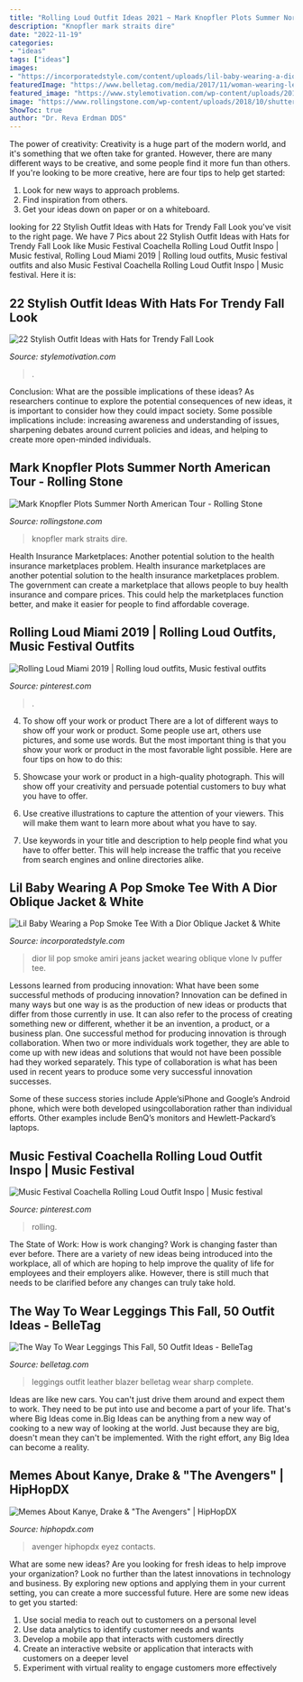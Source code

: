```yaml
---
title: "Rolling Loud Outfit Ideas 2021 ~ Mark Knopfler Plots Summer North American Tour"
description: "Knopfler mark straits dire"
date: "2022-11-19"
categories:
- "ideas"
tags: ["ideas"]
images:
- "https://incorporatedstyle.com/content/uploads/lil-baby-wearing-a-dior-oblique-puffer-with-a-vlone-x-pop-smoke-tee-lv-belt-and-amiri-jeans.jpg"
featuredImage: "https://www.belletag.com/media/2017/11/woman-wearing-leather-leggings-47.jpg"
featured_image: "https://www.stylemotivation.com/wp-content/uploads/2014/10/hat-7-620x910.jpg"
image: "https://www.rollingstone.com/wp-content/uploads/2018/10/shutterstock_8407700a.jpg"
ShowToc: true
author: "Dr. Reva Erdman DDS"
---
```



The power of creativity:
Creativity is a huge part of the modern world, and it's something that we often take for granted. However, there are many different ways to be creative, and some people find it more fun than others. If you're looking to be more creative, here are four tips to help get started:
1. Look for new ways to approach problems.
2. Find inspiration from others.
3. Get your ideas down on paper or on a whiteboard.

	

		
looking for 22 Stylish Outfit Ideas with Hats for Trendy Fall Look you've visit to the right page. We have 7 Pics about 22 Stylish Outfit Ideas with Hats for Trendy Fall Look like Music Festival Coachella Rolling Loud Outfit Inspo | Music festival, Rolling Loud Miami 2019 | Rolling loud outfits, Music festival outfits and also Music Festival Coachella Rolling Loud Outfit Inspo | Music festival. Here it is:
		
    
## 22 Stylish Outfit Ideas With Hats For Trendy Fall Look

<img loading=lazy src="https://www.stylemotivation.com/wp-content/uploads/2014/10/hat-7-620x910.jpg" onerror="this.onerror=null;this.src='https://tse4.mm.bing.net/th?id=OIP.TdnEf79hRHp6HFkOcYQXWAHaK3&amp;pid=15.1';" alt="22 Stylish Outfit Ideas with Hats for Trendy Fall Look">

_Source: stylemotivation.com_

>. 

	

Conclusion: What are the possible implications of these ideas?
As researchers continue to explore the potential consequences of new ideas, it is important to consider how they could impact society. Some possible implications include: increasing awareness and understanding of issues, sharpening debates around current policies and ideas, and helping to create more open-minded individuals.

    
## Mark Knopfler Plots Summer North American Tour - Rolling Stone

<img loading=lazy src="https://www.rollingstone.com/wp-content/uploads/2018/10/shutterstock_8407700a.jpg" onerror="this.onerror=null;this.src='https://tse2.mm.bing.net/th?id=OIP.iNSRZGCpap_Ur7RpwojbHQHaE8&amp;pid=15.1';" alt="Mark Knopfler Plots Summer North American Tour - Rolling Stone">

_Source: rollingstone.com_

>knopfler mark straits dire. 

	

Health Insurance Marketplaces: Another potential solution to the health insurance marketplaces problem.
Health insurance marketplaces are another potential solution to the health insurance marketplaces problem. The government can create a marketplace that allows people to buy health insurance and compare prices. This could help the marketplaces function better, and make it easier for people to find affordable coverage.

    
## Rolling Loud Miami 2019 | Rolling Loud Outfits, Music Festival Outfits

<img loading=lazy src="https://i.pinimg.com/originals/14/84/52/1484524881e77b7a90b17fa54be84586.jpg" onerror="this.onerror=null;this.src='https://tse2.mm.bing.net/th?id=OIP.JbJAKJScbNYhVRiMT___pgHaJ4&amp;pid=15.1';" alt="Rolling Loud Miami 2019 | Rolling loud outfits, Music festival outfits">

_Source: pinterest.com_

>. 

	

4. To show off your work or product
There are a lot of different ways to show off your work or product. Some people use art, others use pictures, and some use words. But the most important thing is that you show your work or product in the most favorable light possible. Here are four tips on how to do this:
1. Showcase your work or product in a high-quality photograph. This will show off your creativity and persuade potential customers to buy what you have to offer.

2. Use creative illustrations to capture the attention of your viewers. This will make them want to learn more about what you have to say.

3. Use keywords in your title and description to help people find what you have to offer better. This will help increase the traffic that you receive from search engines and online directories alike.


    
## Lil Baby Wearing A Pop Smoke Tee With A Dior Oblique Jacket &amp; White

<img loading=lazy src="https://incorporatedstyle.com/content/uploads/lil-baby-wearing-a-dior-oblique-puffer-with-a-vlone-x-pop-smoke-tee-lv-belt-and-amiri-jeans.jpg" onerror="this.onerror=null;this.src='https://tse2.mm.bing.net/th?id=OIP.JZNa1Og12RjijhkDXeXE-AHaIl&amp;pid=15.1';" alt="Lil Baby Wearing a Pop Smoke Tee With a Dior Oblique Jacket &amp; White">

_Source: incorporatedstyle.com_

>dior lil pop smoke amiri jeans jacket wearing oblique vlone lv puffer tee. 

	

Lessons learned from producing innovation: What have been some successful methods of producing innovation?
Innovation can be defined in many ways but one way is as the production of new ideas or products that differ from those currently in use. It can also refer to the process of creating something new or different, whether it be an invention, a product, or a business plan.
One successful method for producing innovation is through collaboration. When two or more individuals work together, they are able to come up with new ideas and solutions that would not have been possible had they worked separately. This type of collaboration is what has been used in recent years to produce some very successful innovation successes.

Some of these success stories include Apple’siPhone and Google’s Android phone, which were both developed usingcollaboration rather than individual efforts. Other examples include BenQ’s monitors and Hewlett-Packard’s laptops.

    
## Music Festival Coachella Rolling Loud Outfit Inspo | Music Festival

<img loading=lazy src="https://i.pinimg.com/originals/a1/6e/45/a16e454b1969389f98f160fb732b9cbf.jpg" onerror="this.onerror=null;this.src='https://tse2.mm.bing.net/th?id=OIP.aMHTOrrvDFgr6yQ6eRWt8QHaJ4&amp;pid=15.1';" alt="Music Festival Coachella Rolling Loud Outfit Inspo | Music festival">

_Source: pinterest.com_

>rolling. 

	

The State of Work: How is work changing?
Work is changing faster than ever before. There are a variety of new ideas being introduced into the workplace, all of which are hoping to help improve the quality of life for employees and their employers alike. However, there is still much that needs to be clarified before any changes can truly take hold.

    
## The Way To Wear Leggings This Fall, 50 Outfit Ideas - BelleTag

<img loading=lazy src="https://www.belletag.com/media/2017/11/woman-wearing-leather-leggings-47.jpg" onerror="this.onerror=null;this.src='https://tse1.mm.bing.net/th?id=OIP._ejkSNO4OWFVqHIZ1VaQyAHaLH&amp;pid=15.1';" alt="The Way To Wear Leggings This Fall, 50 Outfit Ideas - BelleTag">

_Source: belletag.com_

>leggings outfit leather blazer belletag wear sharp complete. 

	

Ideas are like new cars. You can't just drive them around and expect them to work. They need to be put into use and become a part of your life. That's where Big Ideas come in.Big Ideas can be anything from a new way of cooking to a new way of looking at the world. Just because they are big, doesn't mean they can't be implemented. With the right effort, any Big Idea can become a reality.

    
## Memes About Kanye, Drake &amp; &quot;The Avengers&quot; | HipHopDX

<img loading=lazy src="https://static.hiphopdx.com/2016/05/Avenger-8-Mile-538x620.jpg" onerror="this.onerror=null;this.src='https://tse3.mm.bing.net/th?id=OIP.qVSfMovTzdrT8dUGVOI2DwHaIi&amp;pid=15.1';" alt="Memes About Kanye, Drake &amp; &quot;The Avengers&quot; | HipHopDX">

_Source: hiphopdx.com_

>avenger hiphopdx eyez contacts. 

	

What are some new ideas?
Are you looking for fresh ideas to help improve your organization? Look no further than the latest innovations in technology and business. By exploring new options and applying them in your current setting, you can create a more successful future. Here are some new ideas to get you started: 
1. Use social media to reach out to customers on a personal level 
2. Use data analytics to identify customer needs and wants 
3. Develop a mobile app that interacts with customers directly 
4. Create an interactive website or application that interacts with customers on a deeper level 
5. Experiment with virtual reality to engage customers more effectively 

